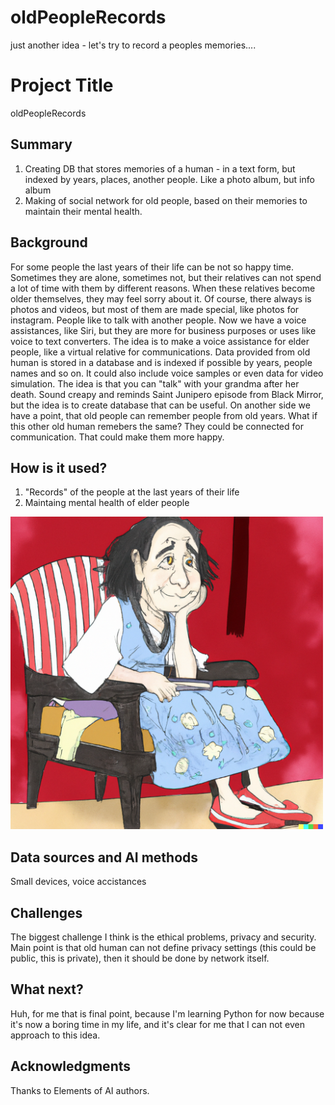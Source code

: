 # oldPeopleRecords
just another idea - let's try to record a peoples memories....

<!-- This is the markdown template for the final project of the Building AI course, 
created by Reaktor Innovations and University of Helsinki. 
Copy the template, paste it to your GitHub README and edit! -->

# Project Title

oldPeopleRecords

## Summary

1. Creating DB that stores memories of a human - in a text form, but indexed by years, places, another people. Like a photo album, but info album
2. Making of social network for old people, based on their memories to maintain their mental health.


## Background

For some people the last years of their life can be not so happy time. Sometimes they are alone, sometimes not, but their relatives can not spend a lot of time with them by different reasons. When these relatives become older themselves, they may feel sorry about it. Of course, there always is photos and videos, but most of them are made special, like photos for instagram.
People like to talk with another people. Now we have a voice assistances, like Siri, but they are more for business purposes or uses like voice to text converters.
The idea is to make a voice assistance for elder people, like a virtual relative for communications. Data provided from old human is stored in a database and is indexed if possible by years, people names and so on. It could also include voice samples or even data for video simulation. The idea is that you can "talk" with your grandma after her death. Sound creapy and reminds Saint Junipero episode from Black Mirror, but the idea is to create database that can be useful. 
On another side we have a point, that old people can remember people from old years. What if this other old human remebers the same? They could be connected for communication. That could make them more happy.


## How is it used?

1. "Records" of the people at the last years of their life
2. Maintaing mental health of elder people

<img src="https://github.com/KirahviF/oldPeopleRecords/raw/main/picqq.png" width="500">



## Data sources and AI methods
Small devices, voice accistances


## Challenges
The biggest challenge I think is the ethical problems, privacy and security. Main point is that old human can not define privacy settings (this could be public, this is private), then it should be done by network itself.

## What next?
Huh, for me that is final point, because I'm learning Python for now because it's now a boring time in my life, and it's clear for me that I can not even approach to this idea.

## Acknowledgments
Thanks to Elements of AI authors.
